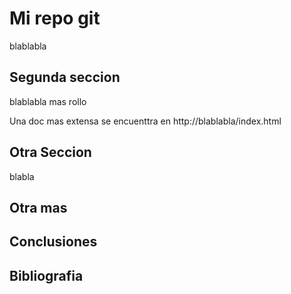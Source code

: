 # Mi repo git

blablabla

## Segunda seccion

blablabla mas rollo

Una doc mas extensa se encuenttra en http://blablabla/index.html

## Otra Seccion

blabla

## Otra mas

## Conclusiones

## Bibliografia
